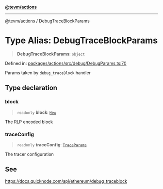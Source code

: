 [**@tevm/actions**](../README.md)

***

[@tevm/actions](../globals.md) / DebugTraceBlockParams

# Type Alias: DebugTraceBlockParams

> **DebugTraceBlockParams**: `object`

Defined in: [packages/actions/src/debug/DebugParams.ts:70](https://github.com/evmts/tevm-monorepo/blob/main/packages/actions/src/debug/DebugParams.ts#L70)

Params taken by `debug_traceBlock` handler

## Type declaration

### block

> `readonly` **block**: [`Hex`](Hex.md)

The RLP encoded block

### traceConfig

> `readonly` **traceConfig**: [`TraceParams`](TraceParams.md)

The tracer configuration

## See

https://docs.quicknode.com/api/ethereum/debug_traceblock
